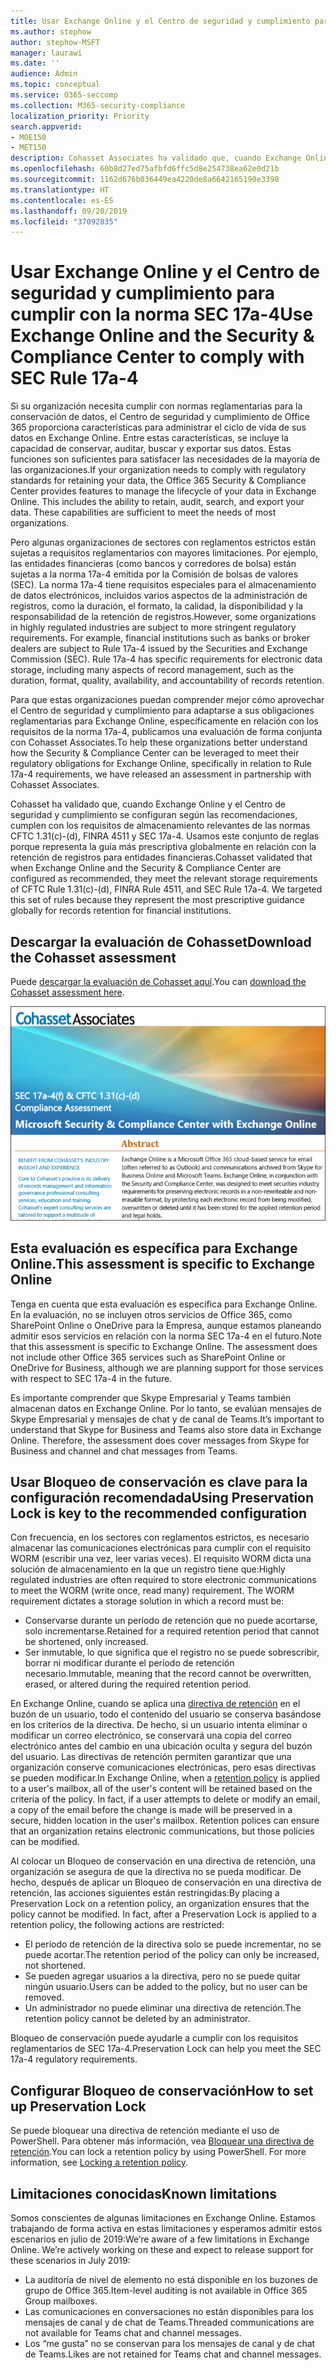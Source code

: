 ```yaml
---
title: Usar Exchange Online y el Centro de seguridad y cumplimiento para cumplir con la norma SEC 17a-4
ms.author: stephow
author: stephow-MSFT
manager: laurawi
ms.date: ''
audience: Admin
ms.topic: conceptual
ms.service: O365-seccomp
ms.collection: M365-security-compliance
localization_priority: Priority
search.appverid:
- MOE150
- MET150
description: Cohasset Associates ha validado que, cuando Exchange Online y el Centro de seguridad y cumplimiento se configuran según las recomendaciones, cumplen con los requisitos de almacenamiento relevantes de las normas CFTC 1.31(c)-(d), FINRA 4511 y SEC 17a-4. Puede descargar la evaluación.
ms.openlocfilehash: 60b8d27ed75afbfd6ffc5d8e254738ea62e0d21b
ms.sourcegitcommit: 1162d676b036449ea4220de8a6642165190e3398
ms.translationtype: HT
ms.contentlocale: es-ES
ms.lasthandoff: 09/20/2019
ms.locfileid: "37092835"
---
```

# <a name="use-exchange-online-and-the-security--compliance-center-to-comply-with-sec-rule-17a-4"></a><span data-ttu-id="2498c-104">Usar Exchange Online y el Centro de seguridad y cumplimiento para cumplir con la norma SEC 17a-4</span><span class="sxs-lookup"><span data-stu-id="2498c-104">Use Exchange Online and the Security & Compliance Center to comply with SEC Rule 17a-4</span></span>

<span data-ttu-id="2498c-p102">Si su organización necesita cumplir con normas reglamentarias para la conservación de datos, el Centro de seguridad y cumplimiento de Office 365 proporciona características para administrar el ciclo de vida de sus datos en Exchange Online. Entre estas características, se incluye la capacidad de conservar, auditar, buscar y exportar sus datos. Estas funciones son suficientes para satisfacer las necesidades de la mayoría de las organizaciones.</span><span class="sxs-lookup"><span data-stu-id="2498c-p102">If your organization needs to comply with regulatory standards for retaining your data, the Office 365 Security & Compliance Center provides features to manage the lifecycle of your data in Exchange Online. This includes the ability to retain, audit, search, and export your data. These capabilities are sufficient to meet the needs of most organizations.</span></span>

<span data-ttu-id="2498c-p103">Pero algunas organizaciones de sectores con reglamentos estrictos están sujetas a requisitos reglamentarios con mayores limitaciones. Por ejemplo, las entidades financieras (como bancos y corredores de bolsa) están sujetas a la norma 17a-4 emitida por la Comisión de bolsas de valores (SEC). La norma 17a-4 tiene requisitos especiales para el almacenamiento de datos electrónicos, incluidos varios aspectos de la administración de registros, como la duración, el formato, la calidad, la disponibilidad y la responsabilidad de la retención de registros.</span><span class="sxs-lookup"><span data-stu-id="2498c-p103">However, some organizations in highly regulated industries are subject to more stringent regulatory requirements. For example, financial institutions such as banks or broker dealers are subject to Rule 17a-4 issued by the Securities and Exchange Commission (SEC). Rule 17a-4 has specific requirements for electronic data storage, including many aspects of record management, such as the duration, format, quality, availability, and accountability of records retention.</span></span>

<span data-ttu-id="2498c-111">Para que estas organizaciones puedan comprender mejor cómo aprovechar el Centro de seguridad y cumplimiento para adaptarse a sus obligaciones reglamentarias para Exchange Online, específicamente en relación con los requisitos de la norma 17a-4, publicamos una evaluación de forma conjunta con Cohasset Associates.</span><span class="sxs-lookup"><span data-stu-id="2498c-111">To help these organizations better understand how the Security & Compliance Center can be leveraged to meet their regulatory obligations for Exchange Online, specifically in relation to Rule 17a-4 requirements, we have released an assessment in partnership with Cohasset Associates.</span></span>

<span data-ttu-id="2498c-p104">Cohasset ha validado que, cuando Exchange Online y el Centro de seguridad y cumplimiento se configuran según las recomendaciones, cumplen con los requisitos de almacenamiento relevantes de las normas CFTC 1.31(c)-(d), FINRA 4511 y SEC 17a-4. Usamos este conjunto de reglas porque representa la guía más prescriptiva globalmente en relación con la retención de registros para entidades financieras.</span><span class="sxs-lookup"><span data-stu-id="2498c-p104">Cohasset validated that when Exchange Online and the Security & Compliance Center are configured as recommended, they meet the relevant storage requirements of CFTC Rule 1.31(c)-(d), FINRA Rule 4511, and SEC Rule 17a-4.  We targeted this set of rules because they represent the most prescriptive guidance globally for records retention for financial institutions.</span></span>

## <a name="download-the-cohasset-assessment"></a><span data-ttu-id="2498c-114">Descargar la evaluación de Cohasset</span><span class="sxs-lookup"><span data-stu-id="2498c-114">Download the Cohasset assessment</span></span>

<span data-ttu-id="2498c-115">Puede [descargar la evaluación de Cohasset aquí](https://servicetrust.microsoft.com/ViewPage/TrustDocuments?command=Download&downloadType=Document&downloadId=9fa8349d-a0c9-47d9-93ad-472aa0fa44ec&docTab=6d000410-c9e9-11e7-9a91-892aae8839ad_FAQ_and_White_Papers).</span><span class="sxs-lookup"><span data-stu-id="2498c-115">You can [download the Cohasset assessment here](https://servicetrust.microsoft.com/ViewPage/TrustDocuments?command=Download&downloadType=Document&downloadId=9fa8349d-a0c9-47d9-93ad-472aa0fa44ec&docTab=6d000410-c9e9-11e7-9a91-892aae8839ad_FAQ_and_White_Papers).</span></span>

![Página de título de la evaluación descargable por Cohasset Associates](media/cohasset-associates-assessment.png)

## <a name="this-assessment-is-specific-to-exchange-online"></a><span data-ttu-id="2498c-117">Esta evaluación es específica para Exchange Online.</span><span class="sxs-lookup"><span data-stu-id="2498c-117">This assessment is specific to Exchange Online</span></span>

<span data-ttu-id="2498c-p105">Tenga en cuenta que esta evaluación es específica para Exchange Online. En la evaluación, no se incluyen otros servicios de Office 365, como SharePoint Online o OneDrive para la Empresa, aunque estamos planeando admitir esos servicios en relación con la norma SEC 17a-4 en el futuro.</span><span class="sxs-lookup"><span data-stu-id="2498c-p105">Note that this assessment is specific to Exchange Online. The assessment does not include other Office 365 services such as SharePoint Online or OneDrive for Business, although we are planning support for those services with respect to SEC 17a-4 in the future.</span></span>

<span data-ttu-id="2498c-p106">Es importante comprender que Skype Empresarial y Teams también almacenan datos en Exchange Online. Por lo tanto, se evalúan mensajes de Skype Empresarial y mensajes de chat y de canal de Teams.</span><span class="sxs-lookup"><span data-stu-id="2498c-p106">It’s important to understand that Skype for Business and Teams also store data in Exchange Online.  Therefore, the assessment does cover messages from Skype for Business and channel and chat messages from Teams.</span></span>

## <a name="using-preservation-lock-is-key-to-the-recommended-configuration"></a><span data-ttu-id="2498c-122">Usar Bloqueo de conservación es clave para la configuración recomendada</span><span class="sxs-lookup"><span data-stu-id="2498c-122">Using Preservation Lock is key to the recommended configuration</span></span>

<span data-ttu-id="2498c-p107">Con frecuencia, en los sectores con reglamentos estrictos, es necesario almacenar las comunicaciones electrónicas para cumplir con el requisito WORM (escribir una vez, leer varias veces). El requisito WORM dicta una solución de almacenamiento en la que un registro tiene que:</span><span class="sxs-lookup"><span data-stu-id="2498c-p107">Highly regulated industries are often required to store electronic communications to meet the WORM (write once, read many) requirement. The WORM requirement dictates a storage solution in which a record must be:</span></span>

- <span data-ttu-id="2498c-125">Conservarse durante un período de retención que no puede acortarse, solo incrementarse.</span><span class="sxs-lookup"><span data-stu-id="2498c-125">Retained for a required retention period that cannot be shortened, only increased.</span></span>
- <span data-ttu-id="2498c-126">Ser inmutable, lo que significa que el registro no se puede sobrescribir, borrar ni modificar durante el período de retención necesario.</span><span class="sxs-lookup"><span data-stu-id="2498c-126">Immutable, meaning that the record cannot be overwritten, erased, or altered during the required retention period.</span></span>

<span data-ttu-id="2498c-p108">En Exchange Online, cuando se aplica una [directiva de retención](retention-policies.md) en el buzón de un usuario, todo el contenido del usuario se conserva basándose en los criterios de la directiva. De hecho, si un usuario intenta eliminar o modificar un correo electrónico, se conservará una copia del correo electrónico antes del cambio en una ubicación oculta y segura del buzón del usuario. Las directivas de retención permiten garantizar que una organización conserve comunicaciones electrónicas, pero esas directivas se pueden modificar.</span><span class="sxs-lookup"><span data-stu-id="2498c-p108">In Exchange Online, when a [retention policy](retention-policies.md) is applied to a user's mailbox, all of the user's content will be retained based on the criteria of the policy. In fact, if a user attempts to delete or modify an email, a copy of the email before the change is made will be preserved in a secure, hidden location in the user's mailbox. Retention polices can ensure that an organization retains electronic communications, but those policies can be modified.</span></span>

<span data-ttu-id="2498c-p109">Al colocar un Bloqueo de conservación en una directiva de retención, una organización se asegura de que la directiva no se pueda modificar. De hecho, después de aplicar un Bloqueo de conservación en una directiva de retención, las acciones siguientes están restringidas:</span><span class="sxs-lookup"><span data-stu-id="2498c-p109">By placing a Preservation Lock on a retention policy, an organization ensures that the policy cannot be modified. In fact, after a Preservation Lock is applied to a retention policy, the following actions are restricted:</span></span>

- <span data-ttu-id="2498c-132">El período de retención de la directiva solo se puede incrementar, no se puede acortar.</span><span class="sxs-lookup"><span data-stu-id="2498c-132">The retention period of the policy can only be increased, not shortened.</span></span>
- <span data-ttu-id="2498c-133">Se pueden agregar usuarios a la directiva, pero no se puede quitar ningún usuario.</span><span class="sxs-lookup"><span data-stu-id="2498c-133">Users can be added to the policy, but no user can be removed.</span></span>
- <span data-ttu-id="2498c-134">Un administrador no puede eliminar una directiva de retención.</span><span class="sxs-lookup"><span data-stu-id="2498c-134">The retention policy cannot be deleted by an administrator.</span></span>

<span data-ttu-id="2498c-135">Bloqueo de conservación puede ayudarle a cumplir con los requisitos reglamentarios de SEC 17a-4.</span><span class="sxs-lookup"><span data-stu-id="2498c-135">Preservation Lock can help you meet the SEC 17a-4 regulatory requirements.</span></span>

## <a name="how-to-set-up-preservation-lock"></a><span data-ttu-id="2498c-136">Configurar Bloqueo de conservación</span><span class="sxs-lookup"><span data-stu-id="2498c-136">How to set up Preservation Lock</span></span>

<span data-ttu-id="2498c-p110">Se puede bloquear una directiva de retención mediante el uso de PowerShell. Para obtener más información, vea [Bloquear una directiva de retención](retention-policies.md#locking-a-retention-policy).</span><span class="sxs-lookup"><span data-stu-id="2498c-p110">You can lock a retention policy by using PowerShell. For more information, see [Locking a retention policy](retention-policies.md#locking-a-retention-policy).</span></span>

## <a name="known-limitations"></a><span data-ttu-id="2498c-139">Limitaciones conocidas</span><span class="sxs-lookup"><span data-stu-id="2498c-139">Known limitations</span></span>

<span data-ttu-id="2498c-p111">Somos conscientes de algunas limitaciones en Exchange Online. Estamos trabajando de forma activa en estas limitaciones y esperamos admitir estos escenarios en julio de 2019:</span><span class="sxs-lookup"><span data-stu-id="2498c-p111">We’re aware of a few limitations in Exchange Online. We’re actively working on these and expect to release support for these scenarios in July 2019:</span></span>

- <span data-ttu-id="2498c-142">La auditoría de nivel de elemento no está disponible en los buzones de grupo de Office 365.</span><span class="sxs-lookup"><span data-stu-id="2498c-142">Item-level auditing is not available in Office 365 Group mailboxes.</span></span>
- <span data-ttu-id="2498c-143">Las comunicaciones en conversaciones no están disponibles para los mensajes de canal y de chat de Teams.</span><span class="sxs-lookup"><span data-stu-id="2498c-143">Threaded communications are not available for Teams chat and channel messages.</span></span>
- <span data-ttu-id="2498c-144">Los “me gusta” no se conservan para los mensajes de canal y de chat de Teams.</span><span class="sxs-lookup"><span data-stu-id="2498c-144">Likes are not retained for Teams chat and channel messages.</span></span>
